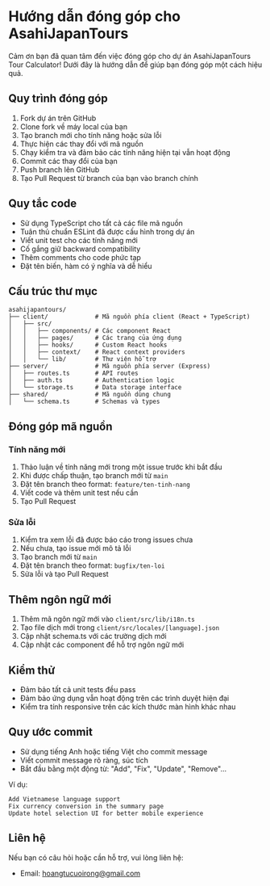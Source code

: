 # Hướng dẫn đóng góp cho AsahiJapanTours

Cảm ơn bạn đã quan tâm đến việc đóng góp cho dự án AsahiJapanTours Tour Calculator! Dưới đây là hướng dẫn để giúp bạn đóng góp một cách hiệu quả.

## Quy trình đóng góp

1. Fork dự án trên GitHub
2. Clone fork về máy local của bạn
3. Tạo branch mới cho tính năng hoặc sửa lỗi
4. Thực hiện các thay đổi với mã nguồn
5. Chạy kiểm tra và đảm bảo các tính năng hiện tại vẫn hoạt động
6. Commit các thay đổi của bạn
7. Push branch lên GitHub
8. Tạo Pull Request từ branch của bạn vào branch chính

## Quy tắc code

- Sử dụng TypeScript cho tất cả các file mã nguồn
- Tuân thủ chuẩn ESLint đã được cấu hình trong dự án
- Viết unit test cho các tính năng mới
- Cố gắng giữ backward compatibility
- Thêm comments cho code phức tạp
- Đặt tên biến, hàm có ý nghĩa và dễ hiểu

## Cấu trúc thư mục

```
asahijapantours/
├── client/             # Mã nguồn phía client (React + TypeScript)
│   ├── src/
│   │   ├── components/ # Các component React
│   │   ├── pages/      # Các trang của ứng dụng
│   │   ├── hooks/      # Custom React hooks
│   │   ├── context/    # React context providers
│   │   └── lib/        # Thư viện hỗ trợ
├── server/             # Mã nguồn phía server (Express)
│   ├── routes.ts       # API routes
│   ├── auth.ts         # Authentication logic
│   └── storage.ts      # Data storage interface
├── shared/             # Mã nguồn dùng chung
│   └── schema.ts       # Schemas và types
```

## Đóng góp mã nguồn

### Tính năng mới

1. Thảo luận về tính năng mới trong một issue trước khi bắt đầu
2. Khi được chấp thuận, tạo branch mới từ `main`
3. Đặt tên branch theo format: `feature/ten-tinh-nang`
4. Viết code và thêm unit test nếu cần
5. Tạo Pull Request

### Sửa lỗi

1. Kiểm tra xem lỗi đã được báo cáo trong issues chưa
2. Nếu chưa, tạo issue mới mô tả lỗi
3. Tạo branch mới từ `main`
4. Đặt tên branch theo format: `bugfix/ten-loi`
5. Sửa lỗi và tạo Pull Request

## Thêm ngôn ngữ mới

1. Thêm mã ngôn ngữ mới vào `client/src/lib/i18n.ts`
2. Tạo file dịch mới trong `client/src/locales/[language].json`
3. Cập nhật schema.ts với các trường dịch mới
4. Cập nhật các component để hỗ trợ ngôn ngữ mới

## Kiểm thử

- Đảm bảo tất cả unit tests đều pass
- Đảm bảo ứng dụng vẫn hoạt động trên các trình duyệt hiện đại
- Kiểm tra tính responsive trên các kích thước màn hình khác nhau

## Quy ước commit

- Sử dụng tiếng Anh hoặc tiếng Việt cho commit message
- Viết commit message rõ ràng, súc tích
- Bắt đầu bằng một động từ: "Add", "Fix", "Update", "Remove"...

Ví dụ:
```
Add Vietnamese language support
Fix currency conversion in the summary page
Update hotel selection UI for better mobile experience
```

## Liên hệ

Nếu bạn có câu hỏi hoặc cần hỗ trợ, vui lòng liên hệ:
- Email: hoangtucuoirong@gmail.com